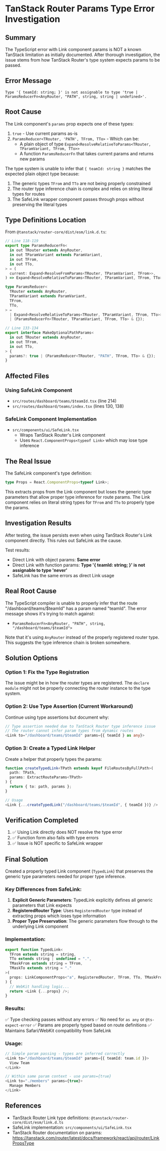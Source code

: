 # TanStack Router Params Type Error Investigation

## Summary

The TypeScript error with Link component params is NOT a known TanStack limitation as initially documented. After thorough investigation, the issue stems from how TanStack Router's type system expects params to be passed.

## Error Message

```
Type '{ teamId: string; }' is not assignable to type 'true | ParamsReducerFn<AnyRouter, "PATH", string, string | undefined>'.
```

## Root Cause

The Link component's `params` prop expects one of these types:

1. `true` - Use current params as-is
2. `ParamsReducer<TRouter, 'PATH', TFrom, TTo>` - Which can be:
   - A plain object of type `Expand<ResolveRelativeToParams<TRouter, TParamVariant, TFrom, TTo>>`
   - A function `ParamsReducerFn` that takes current params and returns new params

The type system is unable to infer that `{ teamId: string }` matches the expected plain object type because:

1. The generic types `TFrom` and `TTo` are not being properly constrained
2. The router type inference chain is complex and relies on string literal types for routes
3. The SafeLink wrapper component passes through props without preserving the literal types

## Type Definitions Location

From `@tanstack/router-core/dist/esm/link.d.ts`:

```typescript
// Line 118-119
export type ParamsReducerFn<
  in out TRouter extends AnyRouter,
  in out TParamVariant extends ParamVariant,
  in out TFrom,
  in out TTo,
> = (
  current: Expand<ResolveFromParams<TRouter, TParamVariant, TFrom>>,
) => Expand<ResolveRelativeToParams<TRouter, TParamVariant, TFrom, TTo>>;

type ParamsReducer<
  TRouter extends AnyRouter,
  TParamVariant extends ParamVariant,
  TFrom,
  TTo,
> =
  | Expand<ResolveRelativeToParams<TRouter, TParamVariant, TFrom, TTo>>
  | (ParamsReducerFn<TRouter, TParamVariant, TFrom, TTo> & {});

// Line 133-134
export interface MakeOptionalPathParams<
  in out TRouter extends AnyRouter,
  in out TFrom,
  in out TTo,
> {
  params?: true | (ParamsReducer<TRouter, "PATH", TFrom, TTo> & {});
}
```

## Affected Files

### Using SafeLink Component

- `src/routes/dashboard/teams/$teamId.tsx` (line 214)
- `src/routes/dashboard/teams/index.tsx` (lines 130, 138)

### SafeLink Component Implementation

- `src/components/ui/SafeLink.tsx`
  - Wraps TanStack Router's Link component
  - Uses `React.ComponentProps<typeof Link>` which may lose type inference

## The Real Issue

The SafeLink component's type definition:

```typescript
type Props = React.ComponentProps<typeof Link>;
```

This extracts props from the Link component but loses the generic type parameters that allow proper type inference for route params. The Link component relies on literal string types for `TFrom` and `TTo` to properly type the params.

## Investigation Results

After testing, the issue persists even when using TanStack Router's Link component directly. This rules out SafeLink as the cause.

Test results:

- Direct Link with object params: **Same error**
- Direct Link with function params: **Type '{ teamId: string; }' is not assignable to type 'never'**
- SafeLink has the same errors as direct Link usage

## Real Root Cause

The TypeScript compiler is unable to properly infer that the route "/dashboard/teams/$teamId" has a param named "teamId". The error message shows it's trying to match against:

- `ParamsReducerFn<AnyRouter, "PATH", string, "/dashboard/teams/$teamId">`

Note that it's using `AnyRouter` instead of the properly registered router type. This suggests the type inference chain is broken somewhere.

## Solution Options

### Option 1: Fix the Type Registration

The issue might be in how the router types are registered. The `declare module` might not be properly connecting the router instance to the type system.

### Option 2: Use Type Assertion (Current Workaround)

Continue using type assertions but document why:

```typescript
// Type assertion needed due to TanStack Router type inference issue
// The router cannot infer param types from dynamic routes
<Link to="/dashboard/teams/$teamId" params={{ teamId } as any}>
```

### Option 3: Create a Typed Link Helper

Create a helper that properly types the params:

```typescript
function createTypedLink<TPath extends keyof FileRoutesByFullPath>(
  path: TPath,
  params: ExtractRouteParams<TPath>
) {
  return { to: path, params };
}

// Usage
<Link {...createTypedLink("/dashboard/teams/$teamId", { teamId })} />
```

## Verification Completed

1. ✅ Using Link directly does NOT resolve the type error
2. ✅ Function form also fails with type errors
3. ✅ Issue is NOT specific to SafeLink wrapper

## Final Solution

Created a properly typed Link component (`TypedLink`) that preserves the generic type parameters needed for proper type inference.

### Key Differences from SafeLink:

1. **Explicit Generic Parameters**: TypedLink explicitly defines all generic parameters that Link expects
2. **RegisteredRouter Type**: Uses `RegisteredRouter` type instead of extracting props which loses type information
3. **Proper Type Preservation**: The generic parameters flow through to the underlying Link component

### Implementation:

```typescript
export function TypedLink<
  TFrom extends string = string,
  TTo extends string | undefined = ".",
  TMaskFrom extends string = TFrom,
  TMaskTo extends string = "."
>(
  props: LinkComponentProps<"a", RegisteredRouter, TFrom, TTo, TMaskFrom, TMaskTo>
) {
  // WebKit handling logic...
  return <Link {...props} />;
}
```

### Results:

✅ Type checking passes without any errors
✅ No need for `as any` or `@ts-expect-error`
✅ Params are properly typed based on route definitions
✅ Maintains Safari/WebKit compatibility from SafeLink

### Usage:

```typescript
// Simple param passing - types are inferred correctly
<Link to="/dashboard/teams/$teamId" params={{ teamId: team.id }}>
  View Team
</Link>

// Within same param context - use params={true}
<Link to="./members" params={true}>
  Manage Members
</Link>
```

## References

- TanStack Router Link type definitions: `@tanstack/router-core/dist/esm/link.d.ts`
- SafeLink implementation: `src/components/ui/SafeLink.tsx`
- TanStack Router documentation on params: https://tanstack.com/router/latest/docs/framework/react/api/router/LinkPropsType
